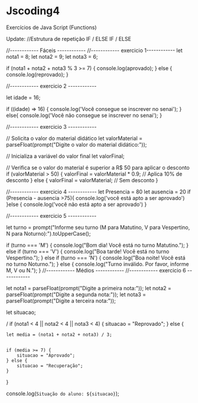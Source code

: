 # Jscoding4
Exercícios de Java Script (Functions)

Update:
//Estrutura de repetição IF / ELSE IF / ELSE

//------------ Fáceis ------------
//------------ exercicio 1------------
let nota1 = 8;
let nota2 = 9;
let nota3 = 6;

if (nota1 + nota2 + nota3 % 3 >= 7) {
    console.log(aprovado);
} else {
    console.log(reprovado);
}

//------------ exercicio 2 ------------

let idade = 16;

if ((idade) => 16) {
    console.log('Você consegue se inscrever no senai');
} else{
    console.log('Você não consegue se inscrever no senai');
}



//------------ exercicio 3 ------------

// Solicita o valor do material didático
let valorMaterial = parseFloat(prompt("Digite o valor do material didático:"));

// Inicializa a variável do valor final
let valorFinal;

// Verifica se o valor do material é superior a R$ 50 para aplicar o desconto
if (valorMaterial > 50) {
    valorFinal = valorMaterial * 0.9; // Aplica 10% de desconto
} else {
    valorFinal = valorMaterial; // Sem desconto
}

//------------ exercicio 4 ------------
let Presencia = 80
let ausencia = 20
if (Presencia - ausencia >75){
    console.log('você está apto a ser aprovado')
}else {
    console.log('você não está apto a ser aprovado')
}


//------------ exercicio 5 ------------


let turno = prompt("Informe seu turno (M para Matutino, V para Vespertino, N para Noturno):").toUpperCase();


if (turno === 'M') {
    console.log("Bom dia! Você está no turno Matutino.");
} else if (turno === 'V') {
    console.log("Boa tarde! Você está no turno Vespertino.");
} else if (turno === 'N') {
    console.log("Boa noite! Você está no turno Noturno.");
} else {
    console.log("Turno inválido. Por favor, informe M, V ou N.");
}
//------------ Médios ------------
//------------ exercicio 6 ------------


let nota1 = parseFloat(prompt("Digite a primeira nota:"));
let nota2 = parseFloat(prompt("Digite a segunda nota:"));
let nota3 = parseFloat(prompt("Digite a terceira nota:"));


let situacao;

/
if (nota1 < 4 || nota2 < 4 || nota3 < 4) {
    situacao = "Reprovado"; 
} else {
    
    let media = (nota1 + nota2 + nota3) / 3;

    
    if (media >= 7) {
        situacao = "Aprovado"; 
    } else {
        situacao = "Recuperação"; 
    }
}


console.log(`Situação do aluno: ${situacao}`);



